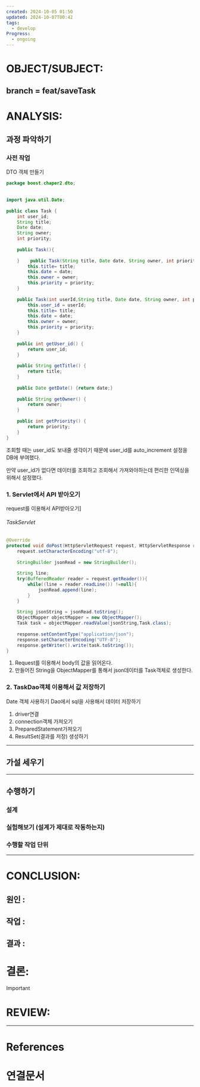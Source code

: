 ```yaml
---
created: 2024-10-05 01:50
updated: 2024-10-07T00:42
tags:
  - develop
Progress:
  - ongoing
---
```

# OBJECT/SUBJECT:
## branch = feat/saveTask

# ANALYSIS:
## 과정 파악하기
### 사전 작업
DTO 객체 만들기

``` java
package boost.chaper2.dto;  
  
  
import java.util.Date;  
  
public class Task {  
    int user_id;  
    String title;  
    Date date;  
    String owner;  
    int priority;  
  
    public Task(){  
  
    }    public Task(String title, Date date, String owner, int priority){  
        this.title= title;  
        this.date = date;  
        this.owner = owner;  
        this.priority = priority;  
    }  
  
    public Task(int userId,String title, Date date, String owner, int priority){  
        this.user_id = userId;  
        this.title= title;  
        this.date = date;  
        this.owner = owner;  
        this.priority = priority;  
    }  
  
    public int getUser_id() {  
        return user_id;  
    }  
  
    public String getTitle() {  
        return title;  
    }  
  
    public Date getDate() {return date;}  
  
    public String getOwner() {  
        return owner;  
    }  
  
    public int getPriority() {  
        return priority;  
    }  
}
```

조회할 때는 user_id도 보내줄 생각이기 때문에 user_id를 auto_increment 설정을 DB에 부여했다.

만약 user_id가 없다면 데이터를 조회하고 조회해서 가져와야하는데 편리한 인덱싱을 위해서 설정했다.


### 1. Servlet에서 API 받아오기
request를 이용해서 API받아오기]

###### TaskServlet
``` java
@Override  
protected void doPost(HttpServletRequest request, HttpServletResponse response) throws ServletException, IOException {  
    request.setCharacterEncoding("utf-8");  
  
    StringBuilder jsonRead = new StringBuilder();  
  
    String line;  
    try(BufferedReader reader = request.getReader()){  
        while((line = reader.readLine()) !=null){  
            jsonRead.append(line);  
        }  
    }  
  
    String jsonString = jsonRead.toString();  
    ObjectMapper objectMapper = new ObjectMapper();  
    Task task = objectMapper.readValue(jsonString,Task.class);  
  
    response.setContentType("application/json");  
    response.setCharacterEncoding("UTF-8");  
    response.getWriter().write(task.toString());  
}
```

1. Request를 이용해서 body의 값을 읽어온다. 
2. 만들어진 String을 ObjectMapper를 통해서 json데이터를 Task객체로 생성한다. 


### 2. TaskDao객체 이용해서 값 저장하기
Date 객체 사용하기
Dao에서 sql을 사용해서 데이터 저장하기

1. driver연결
2. connection객체 가져오기
3. PreparedStatement가져오기
4. ResultSet(결과를 저장) 생성하기



---
## 가설 세우기



---

## 수행하기
### 설계 

### 실험해보기 (설계가 제대로 작동하는지)

### 수행할 작업 단위

---


# CONCLUSION:

## 원인 :

## 작업 :

## 결과 :

# 결론:
>[!important]


# REVIEW:


---
# References

# 연결문서
